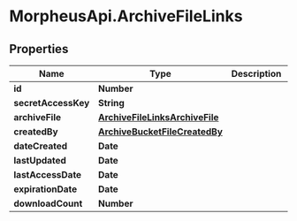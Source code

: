 # MorpheusApi.ArchiveFileLinks

## Properties

Name | Type | Description | Notes
------------ | ------------- | ------------- | -------------
**id** | **Number** |  | [optional] 
**secretAccessKey** | **String** |  | [optional] 
**archiveFile** | [**ArchiveFileLinksArchiveFile**](ArchiveFileLinksArchiveFile.md) |  | [optional] 
**createdBy** | [**ArchiveBucketFileCreatedBy**](ArchiveBucketFileCreatedBy.md) |  | [optional] 
**dateCreated** | **Date** |  | [optional] 
**lastUpdated** | **Date** |  | [optional] 
**lastAccessDate** | **Date** |  | [optional] 
**expirationDate** | **Date** |  | [optional] 
**downloadCount** | **Number** |  | [optional] 


